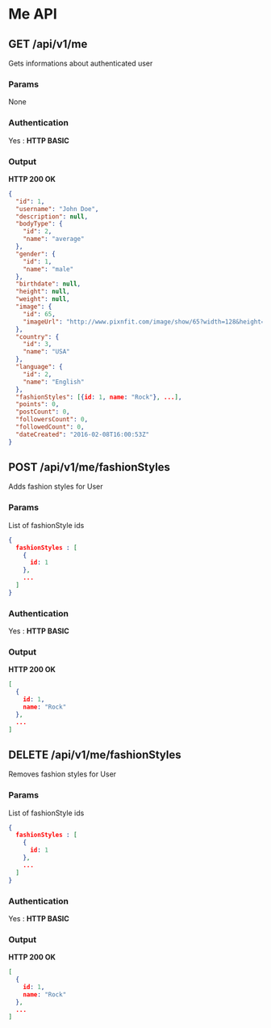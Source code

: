 # Me API

<a name="show"></a>
## GET /api/v1/me
Gets informations about authenticated user
### Params
None
### Authentication
Yes : **HTTP BASIC**
### Output
**HTTP 200 OK**
```json
{
  "id": 1,
  "username": "John Doe",
  "description": null,
  "bodyType": {
    "id": 2,
    "name": "average"
  },
  "gender": {
    "id": 1,
    "name": "male"
  },
  "birthdate": null,
  "height": null,
  "weight": null,
  "image": {
    "id": 65,
    "imageUrl": "http://www.pixnfit.com/image/show/65?width=128&height=128"
  },
  "country": {
    "id": 3,
    "name": "USA"
  },
  "language": {
    "id": 2,
    "name": "English"
  },
  "fashionStyles": [{id: 1, name: "Rock"}, ...],
  "points": 0,
  "postCount": 0,
  "followersCount": 0,
  "followedCount": 0,
  "dateCreated": "2016-02-08T16:00:53Z"
}
```


<a name="addToFashionStyles"></a>
## POST /api/v1/me/fashionStyles
Adds fashion styles for User
### Params
List of fashionStyle ids
```json
{
  fashionStyles : [
    {
      id: 1
    },
    ...
  ]
}
```
### Authentication
Yes : **HTTP BASIC**
### Output
**HTTP 200 OK**
```json
[
  {
    id: 1,
    name: "Rock"
  },
  ...
]
```

<a name="removeFromFashionStyles"></a>
## DELETE /api/v1/me/fashionStyles
Removes fashion styles for User
### Params
List of fashionStyle ids
```json
{
  fashionStyles : [
    {
      id: 1
    },
    ...
  ]
}
```
### Authentication
Yes : **HTTP BASIC**
### Output
**HTTP 200 OK**
```json
[
  {
    id: 1,
    name: "Rock"
  },
  ...
]
```

